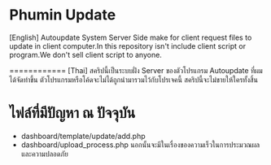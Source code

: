 Phumin Update
============
[English]
Autoupdate System Server Side make for client request files to update in client computer.In this repository isn't include client script or program.We don't sell client script to anyone.

============
[Thai]
สคริปนี้เป็นระบบฝั่ง Server ของตัวโปรแกรม Autoupdate ที่ผมได้จัดทำขึ้น ตัวโปรแกรมหรือโค้ดจะไม่ได้ถูกนำมารวมไว้กับโปรเจคนี้ สคริปนี้จะไม่ขายให้ใครทั้งสิ้น

ไฟล์ที่มีปัญหา ณ ปัจจุบัน
===========
* dashboard/template/update/add.php
* dashboard/upload_process.php
นอกนั้นจะมีในเรื่องของความเร็วในการประมวณผลและความปลอดภัย
